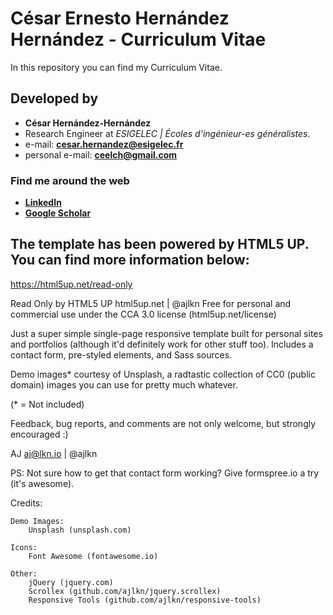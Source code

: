 # César Ernesto Hernández Hernández - Curriculum Vitae

In this repository you can find my Curriculum Vitae.

## Developed by

- **César Hernández-Hernández**
- Research Engineer at *ESIGELEC | Écoles d'ingénieur-es généralistes*.
- e-mail: **cesar.hernandez@esigelec.fr**
- personal e-mail: **ceelch@gmail.com**

### Find me around the web

- [**LinkedIn**](https://www.linkedin.com/in/cesar-hernandez-hernandez/)
- [**Google Scholar**](https://scholar.google.es/citations?user=WdG8KaMAAAAJ&hl=es)

## The template has been powered by HTML5 UP. You can find more information below:

https://html5up.net/read-only

Read Only by HTML5 UP
html5up.net | @ajlkn
Free for personal and commercial use under the CCA 3.0 license (html5up.net/license)


Just a super simple single-page responsive template built for personal sites and portfolios
(although it'd definitely work for other stuff too). Includes a contact form, pre-styled
elements, and Sass sources.

Demo images* courtesy of Unsplash, a radtastic collection of CC0 (public domain) images
you can use for pretty much whatever.

(* = Not included)

Feedback, bug reports, and comments are not only welcome, but strongly encouraged :)

AJ
aj@lkn.io | @ajlkn

PS: Not sure how to get that contact form working? Give formspree.io a try (it's awesome).


Credits:

	Demo Images:
		Unsplash (unsplash.com)

	Icons:
		Font Awesome (fontawesome.io)

	Other:
		jQuery (jquery.com)
		Scrollex (github.com/ajlkn/jquery.scrollex)
		Responsive Tools (github.com/ajlkn/responsive-tools)

